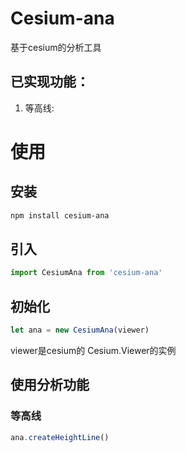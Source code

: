 # Cesium-ana
基于cesium的分析工具


## 已实现功能：
1. 等高线: 

# 使用
## 安装

```bash
npm install cesium-ana
```

## 引入
```javascript
import CesiumAna from 'cesium-ana'
```

## 初始化
```javascript
let ana = new CesiumAna(viewer)
```
viewer是cesium的 Cesium.Viewer的实例


## 使用分析功能
### 等高线
```javascript
ana.createHeightLine()
```
